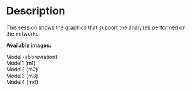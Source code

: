# Description

This session shows the graphics that support the analyzes performed on the networks. <br />

**Available images:**<br />

Model (abbreviation):<br />
Model1 (m1) <br />
Model2 (m2) <br />
Model3 (m3) <br />
Model4 (m4) <br />

